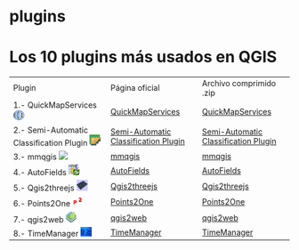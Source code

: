 # plugins
<h1>Los 10 plugins más usados en QGIS</h1>

<table style="width:100%">
<tr>
<td> <a>Plugin</a> </td>
<td> <a>Página oficial</a> </td>
<td> <a>Archivo comprimido .zip</a> </td>
</tr>
<tr>
<td> <a>1.- QuickMapServices </a><img src="https://github.com/qgismexico/plugins/blob/master/iconos/quickmapservices.png" width="20" >    </td>
<td> <a href="https://plugins.qgis.org/plugins/quick_map_services/">QuickMapServices</a> </td>
<td> <a href="https://github.com/qgismexico/plugins/blob/master/plugins/quick_map_services-0.19.3.zip">QuickMapServices</a> </td>
</tr>
<tr>
<td> <a>2.- Semi-Automatic Classification Plugin <img src="https://github.com/qgismexico/plugins/blob/master/iconos/semiautomaticclassification.png" width="20"></a> </td>
<td> <a href="https://plugins.qgis.org/plugins/SemiAutomaticClassificationPlugin/">Semi-Automatic Classification Plugin</a> </td>
<td> <a href="https://github.com/qgismexico/plugins/blob/master/plugins/SemiAutomaticClassificationPlugin-5.3.10.zip">Semi-Automatic Classification Plugin</a> </td>
</tr>
</tr>
<tr>
<td> <a>3.- mmqgis <img src="https://github.com/qgismexico/plugins/blob/master/iconos/mmqgis.png" width="20"></a> </td>
<td> <a href="https://plugins.qgis.org/plugins/mmqgis/">mmqgis</a> </td>
<td> <a href="https://github.com/qgismexico/plugins/blob/master/plugins/mmqgis-2017.5.14.zip">mmqgis</a> </td>
</tr>
<tr>
<td> <a>4.- AutoFields <img src="https://github.com/qgismexico/plugins/blob/master/iconos/autofields.png" width="20"></a> </td>
<td> <a href="https://plugins.qgis.org/plugins/AutoFields/">AutoFields</a> </td>
<td> <a href="https://github.com/qgismexico/plugins/blob/master/plugins/AutoFields-0.5.1.zip">AutoFields</a> </td>
</tr>
<tr>
<td> <a>5.- Qgis2threejs <img src="https://github.com/qgismexico/plugins/blob/master/iconos/qgis2threejs.png" width="20"></a> </td>
<td> <a href="https://plugins.qgis.org/plugins/Qgis2threejs/">Qgis2threejs</a> </td>
<td> <a href="https://github.com/qgismexico/plugins/blob/master/plugins/Qgis2threejs-1.4.2.zip">Qgis2threejs</a> </td>
</tr>
<tr>
<td> <a>6.- Points2One <img src="https://github.com/qgismexico/plugins/blob/master/iconos/points2one.png" width="20"></a> </td>
<td> <a href="https://plugins.qgis.org/plugins/points2one/">Points2One</a> </td>
<td> <a href="https://github.com/qgismexico/plugins/blob/master/plugins/points2one-1.0.2.zip">Points2One</a> </td>
</tr>
<tr>
<td> <a>7.- qgis2web <img src="https://github.com/qgismexico/plugins/blob/master/iconos/qgis2web.png" width="20"></a> </td>
<td> <a href="https://plugins.qgis.org/plugins/qgis2web/">qgis2web</a> </td>
<td> <a href="https://github.com/qgismexico/plugins/blob/master/plugins/qgis2web-2.30.0.zip">qgis2web</a> </td>
</tr>
<tr>
<td> <a>8.- TimeManager <img src="https://github.com/qgismexico/plugins/blob/master/iconos/timemanager.png" width="20"></a> </td>
<td> <a href="https://plugins.qgis.org/plugins/timemanager/">TimeManager</a> </td>
<td> <a href="https://github.com/qgismexico/plugins/blob/master/plugins/timemanager-2.4.1.zip">TimeManager</a> </td>
</tr>
</table>
